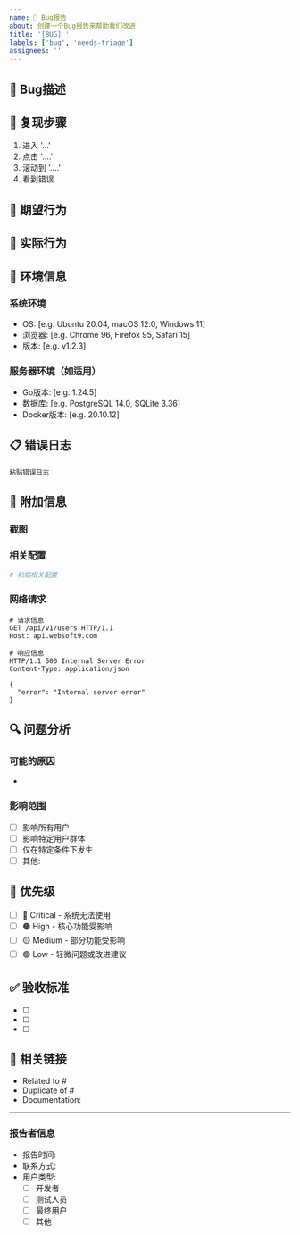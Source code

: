 ```yaml
---
name: 🐛 Bug报告
about: 创建一个Bug报告来帮助我们改进
title: '[BUG] '
labels: ['bug', 'needs-triage']
assignees: ''
---
```


## 🐛 Bug描述
<!-- 清晰简洁地描述这个bug -->

## 🔄 复现步骤
<!-- 详细描述如何复现这个问题 -->
1. 进入 '...'
2. 点击 '....'
3. 滚动到 '....'
4. 看到错误

## 🎯 期望行为
<!-- 清晰简洁地描述你期望发生什么 -->

## 📸 实际行为
<!-- 清晰简洁地描述实际发生了什么 -->

## 📱 环境信息
<!-- 请完成以下信息 -->

### 系统环境

- OS: [e.g. Ubuntu 20.04, macOS 12.0, Windows 11]
- 浏览器: [e.g. Chrome 96, Firefox 95, Safari 15]
- 版本: [e.g. v1.2.3]

### 服务器环境（如适用）

- Go版本: [e.g. 1.24.5]
- 数据库: [e.g. PostgreSQL 14.0, SQLite 3.36]
- Docker版本: [e.g. 20.10.12]

## 📋 错误日志
<!-- 如果有相关的错误日志，请粘贴在这里 -->
```log
粘贴错误日志
```

## 📎 附加信息
<!-- 添加任何其他有助于解释问题的上下文信息 -->

### 截图
<!-- 如果适用，添加截图来帮助解释你的问题 -->

### 相关配置
<!-- 如果问题与配置相关，请提供相关配置信息 -->
```yaml
# 粘贴相关配置
```

### 网络请求
<!-- 如果是API相关问题，请提供请求和响应信息 -->
```http
# 请求信息
GET /api/v1/users HTTP/1.1
Host: api.websoft9.com

# 响应信息
HTTP/1.1 500 Internal Server Error
Content-Type: application/json

{
  "error": "Internal server error"
}
```

## 🔍 问题分析
<!-- 如果你有任何关于问题原因的想法，请在这里描述 -->

### 可能的原因

-

### 影响范围

- [ ] 影响所有用户
- [ ] 影响特定用户群体
- [ ] 仅在特定条件下发生
- [ ] 其他:

## 🚨 优先级
<!-- 请评估这个bug的优先级 -->
- [ ] 🔴 Critical - 系统无法使用
- [ ] 🟠 High - 核心功能受影响
- [ ] 🟡 Medium - 部分功能受影响
- [ ] 🟢 Low - 轻微问题或改进建议

## ✅ 验收标准
<!-- 描述如何验证这个bug已经被修复 -->
- [ ]
- [ ]
- [ ]

## 🔗 相关链接
<!-- 如果有相关的issue、PR或文档，请在这里链接 -->
- Related to #
- Duplicate of #
- Documentation:

---

### 报告者信息

- 报告时间: <!-- 自动填充 -->
- 联系方式: <!-- 如果需要进一步沟通 -->
- 用户类型:
  - [ ] 开发者
  - [ ] 测试人员
  - [ ] 最终用户
  - [ ] 其他
